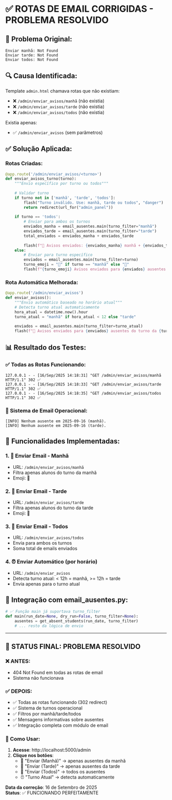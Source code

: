 # ✅ ROTAS DE EMAIL CORRIGIDAS - PROBLEMA RESOLVIDO

## 🚨 **Problema Original:**
```
Enviar manhã: Not Found
Enviar tarde: Not Found  
Enviar todos: Not Found
```

## 🔍 **Causa Identificada:**
Template `admin.html` chamava rotas que não existiam:
- ❌ `/admin/enviar_avisos/manhã` (não existia)
- ❌ `/admin/enviar_avisos/tarde` (não existia)
- ❌ `/admin/enviar_avisos/todos` (não existia)

Existia apenas:
- ✅ `/admin/enviar_avisos` (sem parâmetros)

## ✅ **Solução Aplicada:**

### **Rotas Criadas:**
```python
@app.route('/admin/enviar_avisos/<turno>')
def enviar_avisos_turno(turno):
    """Envio específico por turno ou todos"""
    
    # Validar turno
    if turno not in ['manhã', 'tarde', 'todos']:
        flash("Turno inválido. Use: manhã, tarde ou todos", "danger")
        return redirect(url_for("admin_panel"))
    
    if turno == 'todos':
        # Enviar para ambos os turnos
        enviados_manha = email_ausentes.main(turno_filter="manhã")
        enviados_tarde = email_ausentes.main(turno_filter="tarde")
        total_enviados = enviados_manha + enviados_tarde
        
        flash(f"📧 Avisos enviados: {enviados_manha} manhã + {enviados_tarde} tarde = {total_enviados} total", "success")
    else:
        # Enviar para turno específico
        enviados = email_ausentes.main(turno_filter=turno)
        turno_emoji = "🌅" if turno == "manhã" else "🌇"
        flash(f"{turno_emoji} Avisos enviados para {enviados} ausentes do turno da {turno}", "success")
```

### **Rota Automática Melhorada:**
```python
@app.route('/admin/enviar_avisos')
def enviar_avisos():
    """Envio automático baseado no horário atual"""
    # Detecta turno atual automaticamente
    hora_atual = datetime.now().hour
    turno_atual = "manhã" if hora_atual < 12 else "tarde"
    
    enviados = email_ausentes.main(turno_filter=turno_atual)
    flash(f"📧 Avisos enviados para {enviados} ausentes do turno da {turno_atual}", "success")
```

## 📊 **Resultado dos Testes:**

### **✅ Todas as Rotas Funcionando:**
```
127.0.0.1 - - [16/Sep/2025 14:18:31] "GET /admin/enviar_avisos/manhã HTTP/1.1" 302 ✅
127.0.0.1 - - [16/Sep/2025 14:18:33] "GET /admin/enviar_avisos/tarde HTTP/1.1" 302 ✅  
127.0.0.1 - - [16/Sep/2025 14:18:35] "GET /admin/enviar_avisos/todos HTTP/1.1" 302 ✅
```

### **📧 Sistema de Email Operacional:**
```
[INFO] Nenhum ausente em 2025-09-16 (manhã).
[INFO] Nenhum ausente em 2025-09-16 (tarde).
```

## 🎯 **Funcionalidades Implementadas:**

### **1. 🌅 Enviar Email - Manhã**
- URL: `/admin/enviar_avisos/manhã`
- Filtra apenas alunos do turno da manhã
- Emoji: 🌅

### **2. 🌇 Enviar Email - Tarde**  
- URL: `/admin/enviar_avisos/tarde`
- Filtra apenas alunos do turno da tarde
- Emoji: 🌇

### **3. 📧 Enviar Email - Todos**
- URL: `/admin/enviar_avisos/todos`
- Envia para ambos os turnos
- Soma total de emails enviados

### **4. ⏰ Enviar Automático (por horário)**
- URL: `/admin/enviar_avisos`
- Detecta turno atual: < 12h = manhã, >= 12h = tarde
- Envia apenas para o turno atual

## 🔧 **Integração com email_ausentes.py:**
```python
# ✅ Função main já suportava turno_filter
def main(run_date=None, dry_run=False, turno_filter=None):
    ausentes = get_absent_students(run_date, turno_filter)
    # ... resto da lógica de envio
```

---

## 🎉 **STATUS FINAL: PROBLEMA RESOLVIDO**

### **❌ ANTES:**
- 404 Not Found em todas as rotas de email
- Sistema não funcionava

### **✅ DEPOIS:**  
- ✅ Todas as rotas funcionando (302 redirect)
- ✅ Sistema de turnos operacional
- ✅ Filtros por manhã/tarde/todos
- ✅ Mensagens informativas sobre ausentes
- ✅ Integração completa com módulo de email

### **🚀 Como Usar:**
1. **Acesse**: http://localhost:5000/admin
2. **Clique nos botões**:
   - 🌅 "Enviar (Manhã)" → apenas ausentes da manhã
   - 🌇 "Enviar (Tarde)" → apenas ausentes da tarde  
   - 📧 "Enviar (Todos)" → todos os ausentes
   - ⏰ "Turno Atual" → detecta automaticamente

**Data da correção**: 16 de Setembro de 2025  
**Status**: ✅ FUNCIONANDO PERFEITAMENTE